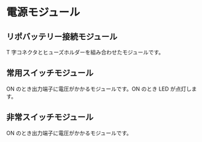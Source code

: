 # 電源モジュール

## リポバッテリー接続モジュール

T 字コネクタとヒューズホルダーを組み合わせたモジュールです。

## 常用スイッチモジュール

ON のとき出力端子に電圧がかかるモジュールです。ON のとき LED が点灯します。

## 非常スイッチモジュール

ON のとき出力端子に電圧がかかるモジュールです。
